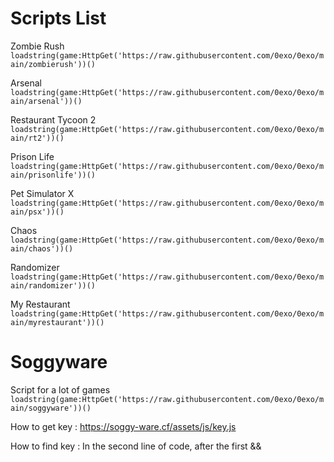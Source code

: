 # Scripts List

Zombie Rush
```loadstring(game:HttpGet('https://raw.githubusercontent.com/0exo/0exo/main/zombierush'))()```

Arsenal
```loadstring(game:HttpGet('https://raw.githubusercontent.com/0exo/0exo/main/arsenal'))()```

Restaurant Tycoon 2
```loadstring(game:HttpGet('https://raw.githubusercontent.com/0exo/0exo/main/rt2'))()```

Prison Life
```loadstring(game:HttpGet('https://raw.githubusercontent.com/0exo/0exo/main/prisonlife'))()```

Pet Simulator X
```loadstring(game:HttpGet('https://raw.githubusercontent.com/0exo/0exo/main/psx'))()```

Chaos
```loadstring(game:HttpGet('https://raw.githubusercontent.com/0exo/0exo/main/chaos'))()```

Randomizer
```loadstring(game:HttpGet('https://raw.githubusercontent.com/0exo/0exo/main/randomizer'))()```

My Restaurant
```loadstring(game:HttpGet('https://raw.githubusercontent.com/0exo/0exo/main/myrestaurant'))()```

# Soggyware
Script for a lot of games
```loadstring(game:HttpGet('https://raw.githubusercontent.com/0exo/0exo/main/soggyware'))()```

How to get key : https://soggy-ware.cf/assets/js/key.js

How to find key : In the second line of code, after the first &&
